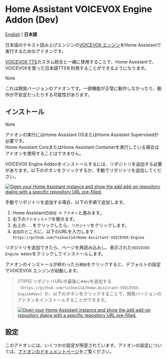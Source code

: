 # Home Assistant VOICEVOX Engine Addon (Dev)
[English](/README.md) | **日本語**

日本語のテキスト読み上げエンジンの[VOICEVOX エンジン](https://github.com/VOICEVOX/voicevox_engine)をHome Assistantで実行するためのアドオンです。

[VOICEVOX TTS](https://github.com/taikun114/VOICEVOX-TTS-for-Home-Assistant)カスタム統合と一緒に使用することで、Home Assistantで、VOICEVOXを使った日本語TTSを利用することができるようになります。

> [!NOTE]
> これは開発バージョンのアドオンです。一部機能が正常に動作しなかったり、動作が不安定だったりする可能性があります。


## インストール
>[!NOTE]
>アドオンの実行にはHome Assistant OSまたはHome Assistant Supervisedが必要です。\
>Home Assistant CoreまたはHome Assistant Containerを実行している場合はアドオンを使用することはできません。

VOICEVOX Engine Addonをインストールするには、リポジトリを追加する必要があります。以下のボタンをクリックするか、手動でリポジトリを追加してください。

[![Open your Home Assistant instance and show the add add-on repository dialog with a specific repository URL pre-filled.](https://my.home-assistant.io/badges/supervisor_add_addon_repository.svg)](https://my.home-assistant.io/redirect/supervisor_add_addon_repository/?repository_url=https%3A%2F%2Fgithub.com%2Ftaikun114%2FHome-Assistant-VOICEVOX-Engine)

手動でリポジトリを追加する場合、以下の手順で追加します。
1. Home Assistantの`設定` → `アドオン`と進みます。
2. 右下の`アドオンストア`を開きます。
3. 右上の`...`をクリックしたら、`リポジトリ`をクリックします。
4. `追加`のところに、以下のURLを入力します:\
   `https://github.com/taikun114/Home-Assistant-VOICEVOX-Engine`

リポジトリを追加できたら、ページを再読み込みし、表示された`VOICEVOX Engine Addon`をクリックしてインストールします。

アドオンのインストールが終わったら`開始`をクリックすると、デフォルトの設定でVOICEVOX エンジンが起動します。

> [!TIPS]
> リポジトリURLの最後に`#dev`を追加する（`https://github.com/taikun114/Home-Assistant-VOICEVOX-Engine#dev`）か、以下のボタンをクリックすることで、開発バージョンのアドオンをインストールすることができます。
>
> [![Open your Home Assistant instance and show the add add-on repository dialog with a specific repository URL pre-filled.](https://my.home-assistant.io/badges/supervisor_add_addon_repository.svg)](https://my.home-assistant.io/redirect/supervisor_add_addon_repository/?repository_url=https%3A%2F%2Fgithub.com%2Ftaikun114%2FHome-Assistant-VOICEVOX-Engine%23dev)


## 設定
このアドオンには、いくつかの設定が用意されています。アドオンの設定については、[アドオンのドキュメントページ](DOCS-ja.md)をご覧ください。

